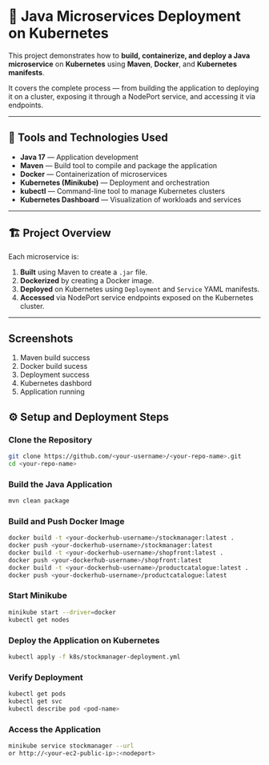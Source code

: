 # 🚀 Java Microservices Deployment on Kubernetes

This project demonstrates how to **build, containerize, and deploy a Java microservice** on **Kubernetes** using **Maven**, **Docker**, and **Kubernetes manifests**.

It covers the complete process — from building the application to deploying it on a cluster, exposing it through a NodePort service, and accessing it via endpoints.

---

## 🧰 Tools and Technologies Used

- **Java 17** — Application development  
- **Maven** — Build tool to compile and package the application  
- **Docker** — Containerization of microservices  
- **Kubernetes (Minikube)** — Deployment and orchestration  
- **kubectl** — Command-line tool to manage Kubernetes clusters  
- **Kubernetes Dashboard** — Visualization of workloads and services  

---

## 🏗️ Project Overview

Each microservice is:
1. **Built** using Maven to create a `.jar` file.  
2. **Dockerized** by creating a Docker image.  
3. **Deployed** on Kubernetes using `Deployment` and `Service` YAML manifests.  
4. **Accessed** via NodePort service endpoints exposed on the Kubernetes cluster.

---
## Screenshots
 1. Maven build success
 2. Docker build sucess
 3. Deployment success
 4. Kubernetes dashbord
 5. Application running

## ⚙️ Setup and Deployment Steps

### Clone the Repository
```bash
git clone https://github.com/<your-username>/<your-repo-name>.git
cd <your-repo-name>
```
### Build the Java Application
``` bash
mvn clean package
```
### Build and Push Docker Image
``` bash
docker build -t <your-dockerhub-username>/stockmanager:latest .
docker push <your-dockerhub-username>/stockmanager:latest
docker build -t <your-dockerhub-username>/shopfront:latest .
docker push <your-dockerhub-username>/shopfront:latest
docker build -t <your-dockerhub-username>/productcatalogue:latest .
docker push <your-dockerhub-username>/productcatalogue:latest
```
### Start Minikube
``` bash
minikube start --driver=docker
kubectl get nodes
```
### Deploy the Application on Kubernetes
``` bash
kubectl apply -f k8s/stockmanager-deployment.yml
```

### Verify Deployment
``` bash
kubectl get pods
kubectl get svc
kubectl describe pod <pod-name>
```
### Access the Application
``` bash
minikube service stockmanager --url
or http://<your-ec2-public-ip>:<nodeport>
```






